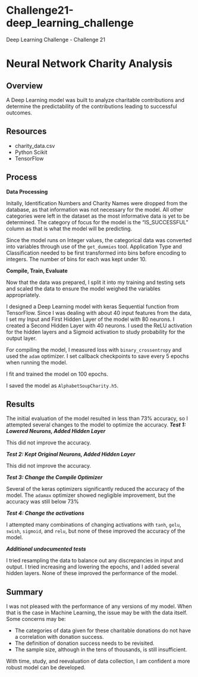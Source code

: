 # Challenge21-deep_learning_challenge
 Deep Learning Challenge - Challenge 21


# Neural Network Charity Analysis

## Overview
A Deep Learning model was built to analyze charitable contributions and determine the predictability of the contributions leading to successful outcomes.

## Resources
- charity_data.csv
- Python Scikit
- TensorFlow

## Process
**Data Processing**

Initally, Identification Numbers and Charity Names were dropped from the database, as that information was not necessary for the model.  All other categories were left in the dataset as the most informative data is yet to be determined. The category of focus for the model is the “IS_SUCCESSFUL” column as that is what the model will be predicting.

Since the model runs on Integer values, the categorical data was converted into variables through use of the `get_dummies` tool.  Application Type and Classification needed to be first transformed into bins before encoding to integers.  The number of bins for each was kept under 10.

**Compile, Train, Evaluate**

Now that the data was prepared, I split it into my training and testing sets and scaled the data to ensure the model weighed the variables appropriately.

I designed a Deep Learning model with keras Sequential function from TensorFlow.  Since I was dealing with about 40 input features from the data, I set my Input and First Hidden Layer of the model with 80 neurons.  I created a Second Hidden Layer with 40 neurons.  I used the ReLU activation for the hidden layers and a Sigmoid activation to study probability for the output layer.

For compiling the model, I measured loss with `binary_crossentropy` and used the `adam` optimizer.  I set callback checkpoints to save every 5 epochs when running the model.

I fit and trained the model on 100 epochs.

I saved the model as `AlphabetSoupCharity.h5`.

## Results
The initial evaluation of the model resulted in less than 73% accuracy, so I attempted several changes to the model to optimize the accuracy.
***Test 1: Lowered Neurons, Added Hidden Layer***

This did not improve the accuracy.

***Test 2: Kept Original Neurons, Added Hidden Layer***

This did not improve the accuracy.

***Test 3: Change the Compile Optimizer***

Several of the keras optimizers significantly reduced the accuracy of the model.  The `adamax` optimizer showed negligible improvement, but the accuracy was still below 73%

***Test 4: Change the activations***

I attempted many combinations of changing activations with `tanh`, `gelu`, `swish`, `sigmoid`, and `relu`, but none of these improved the accuracy of the model.

***Additional undocumented tests***

I tried resampling the data to balance out any discrepancies in input and output.  I tried increasing and lowering the epochs, and I added several hidden layers.  None of these improved the performance of the model.

## Summary
I was not pleased with the performance of any versions of my model.  When that is the case in Machine Learning, the issue may be with the data itself.  Some concerns may be:

- The categories of data given for these charitable donations do not have a correlation with donation success.  
- The definition of donation success needs to be revisited.  
- The sample size, although in the tens of thousands, is still insufficient.

With time, study, and reevaluation of data collection, I am confident a more robust model can be developed.
